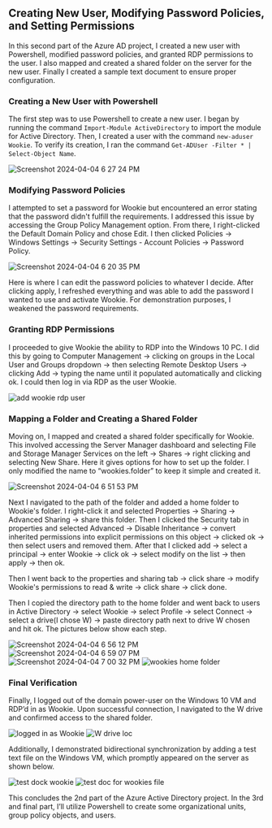 ## Creating New User, Modifying Password Policies, and Setting Permissions

In this second part of the Azure AD project, I created a new user with Powershell, modified password policies, and granted RDP permissions to the user. I also mapped and created a shared folder on the server for the new user.
Finally I created a sample text document to ensure proper configuration.

### Creating a New User with Powershell

The first step was to use Powershell to create a new user. I began by running the command `Import-Module ActiveDirectory` to import the module for Active Directory. Then, I created a user with the command `new-aduser Wookie`. To verify its creation, I ran the command `Get-ADUser -Filter * | Select-Object Name`.

![Screenshot 2024-04-04 6 27 24 PM](https://github.com/Josh-Medina/Active-Directory-Homelab-Projects/assets/162754106/d5ac9746-da74-4d0b-874c-cd267ee460b5)

### Modifying Password Policies

I attempted to set a password for Wookie but encountered an error stating that the password didn't fulfill the requirements. I addressed this issue by accessing the Group Policy Management option. From there, I right-clicked the Default Domain Policy and chose Edit. I then clicked Policies -> Windows Settings -> Security Settings - Account Policies -> Password Policy.

![Screenshot 2024-04-04 6 20 35 PM](https://github.com/Josh-Medina/Active-Directory-Homelab-Projects/assets/162754106/18e56b55-f6c8-4234-9bab-f781624ee427)

Here is where I can edit the password policies to whatever I decide. After clicking apply, I refreshed everything and was able to add the password I wanted to use and activate Wookie. For demonstration purposes, I weakened the password requirements.
### Granting RDP Permissions

I proceeded to give Wookie the ability to RDP into the Windows 10 PC. I did this by going to Computer Management -> clicking on groups in the Local User and Groups dropdown -> then selecting Remote Desktop Users -> clicking Add -> typing the name until it populated automatically and clicking ok. I could then log in via RDP as the user Wookie.

![add wookie rdp user](https://github.com/Josh-Medina/Active-Directory-Homelab-Projects/assets/162754106/13e4794d-f26f-4868-9e56-7338baf61ca9)

### Mapping a Folder and Creating a Shared Folder

Moving on, I mapped and created a shared folder specifically for Wookie. This involved accessing the Server Manager dashboard and selecting File and Storage Manager Services on the left -> Shares -> right clicking and selecting New Share. Here it gives options for how to set up the folder. I only modified the name to “wookies.folder” to keep it simple and created it. 

![Screenshot 2024-04-04 6 51 53 PM](https://github.com/Josh-Medina/Active-Directory-Homelab-Projects/assets/162754106/4dad8b8f-708f-4b09-bd62-e6591c514197)

Next I navigated to the path of the folder and added a home folder to Wookie's folder.
 I right-click it and selected Properties -> Sharing -> Advanced Sharing -> share this folder. Then I clicked the Security tab in properties and selected Advanced -> Disable Inheritance -> convert inherited permissions into explicit permissions on this object -> clicked ok -> then select users and removed them. After that I clicked add -> select a principal -> enter Wookie -> click ok -> select modify on the list  -> then apply -> then ok.
 
 Then I went back to the properties and sharing tab -> click share -> modify Wookie's permissions to read & write -> click share -> click done. 
 
 Then I copied the directory path to the home folder and went back to users in Active Directory -> select Wookie -> select Profile -> select Connect -> select a drive(I chose W) -> paste directory path next to drive W chosen and hit ok. The pictures below show each step.

![Screenshot 2024-04-04 6 56 12 PM](https://github.com/Josh-Medina/Active-Directory-Homelab-Projects/assets/162754106/3b2ce1b5-fb1f-4f40-877b-38f5dda9b042)
![Screenshot 2024-04-04 6 59 07 PM](https://github.com/Josh-Medina/Active-Directory-Homelab-Projects/assets/162754106/322618cf-ebe2-40ff-ad7d-fb3941177ccd)
![Screenshot 2024-04-04 7 00 32 PM](https://github.com/Josh-Medina/Active-Directory-Homelab-Projects/assets/162754106/2fc25dc6-aef8-49f5-b75c-3749d75a3a25)
![wookies home folder](https://github.com/Josh-Medina/Active-Directory-Homelab-Projects/assets/162754106/f51f1607-917b-47bd-af8d-87a92feba411)

### Final Verification

Finally, I logged out of the domain power-user on the Windows 10 VM and RDP’d in as Wookie. Upon successful connection, I navigated to the W drive and confirmed access to the shared folder.

![logged in as Wookie](https://github.com/Josh-Medina/Active-Directory-Homelab-Projects/assets/162754106/938db188-6527-4f0c-bc41-b932aa50f554)
![W drive loc](https://github.com/Josh-Medina/Active-Directory-Homelab-Projects/assets/162754106/296bc94b-1102-443a-a958-5bd02e81900b)

Additionally, I demonstrated bidirectional synchronization by adding a test text file on the Windows VM, which promptly appeared on the server as shown below. 

![test dock wookie](https://github.com/Josh-Medina/Active-Directory-Homelab-Projects/assets/162754106/0c1dd32c-d1d3-4203-9088-6524a9076c40)
![test doc for wookies file](https://github.com/Josh-Medina/Active-Directory-Homelab-Projects/assets/162754106/b4c07871-f57b-40b0-9f47-920ed1f41a26)

This concludes the 2nd part of the Azure Active Directory project. In the 3rd and final part, I’ll utilize Powershell to create some organizational units, group policy objects, and users.
